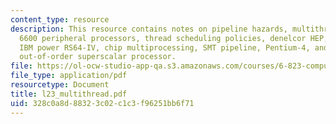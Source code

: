 ```yaml
---
content_type: resource
description: This resource contains notes on pipeline hazards, multithreading, CDC
  6600 peripheral processors, thread scheduling policies, denelcor HEP, MTA architecture,
  IBM power RS64-IV, chip multiprocessing, SMT pipeline, Pentium-4, and speculative,
  out-of-order superscalar processor.
file: https://ol-ocw-studio-app-qa.s3.amazonaws.com/courses/6-823-computer-system-architecture-fall-2005/328c0a8d88323c02c1c3f96251bb6f71_l23_multithread.pdf
file_type: application/pdf
resourcetype: Document
title: l23_multithread.pdf
uid: 328c0a8d-8832-3c02-c1c3-f96251bb6f71
---
```

